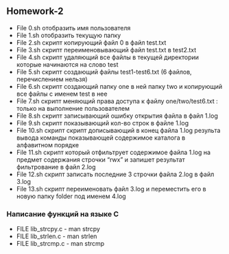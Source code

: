 ## Homework-2

* File 0.sh отобразить имя пользователя 
* File 1.sh отобразить текущую папку
* File 2.sh скрипт копирующий файл 0 в файл test.txt
* File 3.sh скрипт переименовывающий файл test.txt в test2.txt
* File 4.sh скрипт удаляющий все файлы в текущей директории которые начинаются на слово test
* File 5.sh скрипт создающий файлы test1-test6.txt (6 файлов, перечислением нельзя)
* File 6.sh скрипт создающий папку one в ней папку two и копирующий все файлы с именем test в нее 
* File 7.sh скрипт меняющий права доступа к файлу one/two/test6.txt : только на выполнение пользователем
* File 8.sh скрипт записывающий ошибку открытия файла в файл 1.log
* File 9.sh скрипт показывающий кол-во строк в файле 1.log
* File 10.sh скрипт скрипт дописывающий в конец файла 1.log результа вывода команды показывающей содержимое каталога в алфавитном порядке
* File 11.sh скрипт который отфильтрует содержимое файла 1.log на предмет содержания строчки “rwx” и запишет результат фильтрование в файл 2.log
* File 12.sh скрипт записать последние 3 строчки файла 2.log в файл 3.log
* File 13.sh скрипт переименовать файл 3.log и переместить его в новую папку folder под именем 4.log

### Написание функций на языке С

* FILE lib_strcpy.c -  man strcpy
* FILE lib_strlen.c - man strlen
* FILE lib_strcmp.c - man strcmp

 
